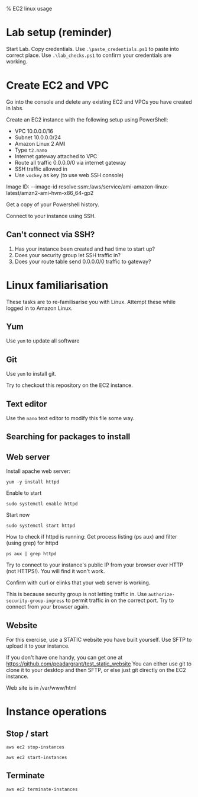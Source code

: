 % EC2 linux usage

# Lab setup (reminder)

Start Lab.
Copy credentials.
Use `.\paste_credentials.ps1` to paste into correct place.
Use `.\lab_checks.ps1` to confirm your credentials are working.

# Create EC2 and VPC

Go into the console and delete any existing EC2 and VPCs you have created in labs.

Create an EC2 instance with the following setup using PowerShell:

- VPC 10.0.0.0/16
- Subnet 10.0.0.0/24
- Amazon Linux 2 AMI 
- Type `t2.nano`
- Internet gateway attached to VPC
- Route all traffic 0.0.0.0/0 via internet gateway
- SSH traffic allowed in
- Use `vockey` as key (to use web SSH console)

Image ID:
--image-id resolve:ssm:/aws/service/ami-amazon-linux-latest/amzn2-ami-hvm-x86_64-gp2


Get a copy of your Powershell history.

Connect to your instance using SSH.

## Can't connect via SSH?

1. Has your instance been created and had time to start up? 
2. Does your security group let SSH traffic in?
3. Does your route table send 0.0.0.0/0 traffic to gateway?

# Linux familiarisation

These tasks are to re-familisarise you with Linux.
Attempt these while logged in to Amazon Linux.

## Yum

Use `yum` to update all software


## Git

Use `yum` to install git.

Try to checkout this repository on the EC2 instance.


## Text editor

Use the `nano` text editor to modify this file some way.

## Searching for packages to install




## Web server

Install apache web server:

	yum -y install httpd

Enable to start

	sudo systemctl enable httpd

Start now

	sudo systemctl start httpd
	
How to check if httpd is running:
Get process listing (ps aux) and filter (using grep) for httpd

	ps aux | grep httpd

Try to connect to your instance's public IP from your browser over HTTP (not HTTPS!).
You will find it won't work.

Confirm with curl or elinks that your web server is working.

This is because security group is not letting traffic in.
Use `authorize-security-group-ingress` to permit traffic in on the correct port.
Try to connect from your browser again.


## Website

For this exercise, use a STATIC website you have built yourself.
Use SFTP to upload it to your instance.

If you don't have one handy, you can get one at https://github.com/peadargrant/test_static_website
You can either use git to clone it to your desktop and then SFTP, or else just git directly on the EC2 instance.

Web site is in /var/www/html


# Instance operations

## Stop / start

	aws ec2 stop-instances

	aws ec2 start-instances

## Terminate

	aws ec2 terminate-instances



